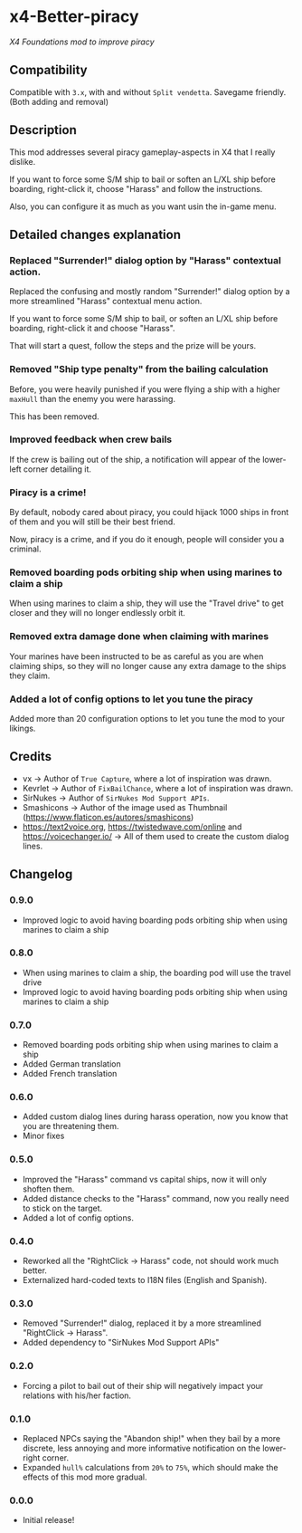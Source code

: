 # x4-Better-piracy
_X4 Foundations mod to improve piracy_

## Compatibility
Compatible with `3.x`, with and without `Split vendetta`.
Savegame friendly. (Both adding and removal)

## Description
This mod addresses several piracy gameplay-aspects in X4 that I really dislike.

If you want to force some S/M ship to bail or soften an L/XL ship before boarding, right-click it, choose "Harass" and follow the instructions.

Also, you can configure it as much as you want usin the in-game menu.

## Detailed changes explanation

### Replaced "Surrender!" dialog option by "Harass" contextual action.
Replaced the confusing and mostly random "Surrender!" dialog option by a more streamlined "Harass" contextual menu action.

If you want to force some S/M ship to bail, or soften an L/XL ship before boarding, right-click it and choose "Harass".

That will start a quest, follow the steps and the prize will be yours.

### Removed "Ship type penalty" from the bailing calculation
Before, you were heavily punished if you were flying a ship with a higher `maxHull` than the enemy you were harassing.

This has been removed.

### Improved feedback when crew bails
If the crew is bailing out of the ship, a notification will appear of the lower-left corner detailing it.

### Piracy is a crime!
By default, nobody cared about piracy, you could hijack 1000 ships in front of them and you will still be their best friend.

Now, piracy is a crime, and if you do it enough, people will consider you a criminal.

### Removed boarding pods orbiting ship when using marines to claim a ship
When using marines to claim a ship, they will use the "Travel drive" to get closer and they will no longer endlessly orbit it.

### Removed extra damage done when claiming with marines
Your marines have been instructed to be as careful as you are when claiming ships, so they will no longer cause any extra damage to the ships they claim.

### Added a lot of config options to let you tune the piracy
Added more than 20 configuration options to let you tune the mod to your likings.

## Credits
 - vx -> Author of `True Capture`, where a lot of inspiration was drawn.
 - Kevrlet -> Author of `FixBailChance`, where a lot of inspiration was drawn.
 - SirNukes -> Author of `SirNukes Mod Support APIs`.
 - Smashicons -> Author of the image used as Thumbnail (https://www.flaticon.es/autores/smashicons)
 - https://text2voice.org, https://twistedwave.com/online and https://voicechanger.io/ -> All of them used to create the custom dialog lines.

## Changelog
### 0.9.0
 - Improved logic to avoid having boarding pods orbiting ship when using marines to claim a ship
### 0.8.0
 - When using marines to claim a ship, the boarding pod will use the travel drive
 - Improved logic to avoid having boarding pods orbiting ship when using marines to claim a ship
### 0.7.0
 - Removed boarding pods orbiting ship when using marines to claim a ship
 - Added German translation
 - Added French translation
### 0.6.0
 - Added custom dialog lines during harass operation, now you know that you are threatening them.
 - Minor fixes
### 0.5.0
 - Improved the "Harass" command vs capital ships, now it will only shoften them.
 - Added distance checks to the "Harass" command, now you really need to stick on the target.
 - Added a lot of config options.
### 0.4.0
 - Reworked all the "RightClick -> Harass" code, not should work much better.
 - Externalized hard-coded texts to I18N files (English and Spanish).
### 0.3.0
 - Removed "Surrender!" dialog, replaced it by a more streamlined "RightClick -> Harass".
 - Added dependency to "SirNukes Mod Support APIs"
### 0.2.0
 - Forcing a pilot to bail out of their ship will negatively impact your relations with his/her faction.
### 0.1.0
 - Replaced NPCs saying the "Abandon ship!" when they bail by a more discrete, less annoying and more informative notification on the lower-right corner.
 - Expanded `hull%` calculations from `20%` to `75%`, which should make the effects of this mod more gradual.
### 0.0.0
 - Initial release!
